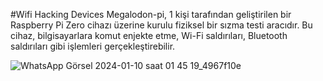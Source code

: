 #Wifi Hacking Devices
Megalodon-pi, 1 kişi tarafından geliştirilen bir Raspberry Pi Zero cihazı üzerine kurulu fiziksel bir sızma testi aracıdır. Bu cihaz, bilgisayarlara komut enjekte etme, Wi-Fi saldırıları, Bluetooth saldırıları gibi işlemleri gerçekleştirebilir.

![WhatsApp Görsel 2024-01-10 saat 01 45 19_4967f10e](https://github.com/azatdicle/Megalodon-Pi/assets/75863129/d0232951-bbda-4f97-8019-a0d2f17e476b)
